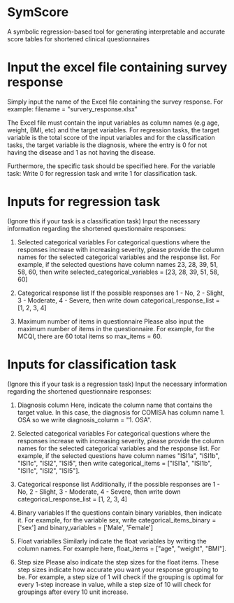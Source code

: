 # SymScore
A symbolic regression-based tool for generating interpretable and accurate score tables for shortened clinical questionnaires


# Input the excel file containing survey response
Simply input the name of the Excel file containing the survey response. For example:
filename = "survery_response.xlsx"

The Excel file must contain the input variables as column names (e.g age, weight, BMI, etc) and the target variables. 
For regression tasks, the target variable is the total score of the input variables and for the classification tasks, the target variable is the diagnosis, where the entry is 0 for not having the disease and 1 as not having the disease.

Furthermore, the specific task should be specified here. For the variable task:
Write 0 for regression task and write 1 for classification task.


# Inputs for regression task
(Ignore this if your task is a classification task) 
Input the necessary information regarding the shortened questionnaire responses:

1. Selected categorical variables
For categorical questions where the responses increase with increasing severity, please provide the column names for the selected categorical variables and the response list.
For example, if the selected questions have column names 23, 28, 39, 51, 58, 60, then write selected_categorical_variables = [23, 28, 39, 51, 58, 60]

2. Categorical response list
If the possible responses are 1 - No, 2 - Slight, 3 - Moderate, 4 - Severe, then write down
categorical_response_list = [1, 2, 3, 4]

3. Maximum number of items in questionnaire
Please also input the maximum number of items in the questionnaire. For example, for the MCQI, there are 60 total items so max_items = 60.


# Inputs for classification task
(Ignore this if your task is a regression task) 
Input the necessary information regarding the shortened questionnaire responses:

1. Diagnosis column
Here, indicate the column name that contains the target value. In this case, the diagnosis for COMISA has column name 1. OSA so we write diagnosis_column = "1. OSA".

2. Selected categorical variables
For categorical questions where the responses increase with increasing severity, please provide the column names for the selected categorical variables and the response list. For example, if the selected questions have column names "ISI1a", "ISI1b", "ISI1c", "ISI2", "ISI5", then write categorical_items = ["ISI1a", "ISI1b", "ISI1c", "ISI2", "ISI5"].

3. Categorical response list
Additionally, if the possible responses are 1 - No, 2 - Slight, 3 - Moderate, 4 - Severe, then write down categorical_response_list = [1, 2, 3, 4]

4. Binary variables
If the questions contain binary variables, then indicate it. For example, for the variable sex, write categorical_items_binary = ['sex'] and binary_variables = ['Male', 'Female']

5. Float variablles
Similarly indicate the float variables by writing the column names. For example here, float_items = ["age", "weight", "BMI"].

6. Step size
Please also indicate the step sizes for the float items. These step sizes indicate how accurate you want your response grouping to be. For example, a step size of 1 will check if the grouping is optimal for every 1-step increase in value, while a step size of 10 will check for groupings after every 10 unit increase.
